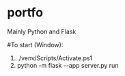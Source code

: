 # portfo

Mainly Python and Flask 

#To start (Window):
1. ./venv/Scripts/Activate.ps1
2. python -m flask --app server.py run 
